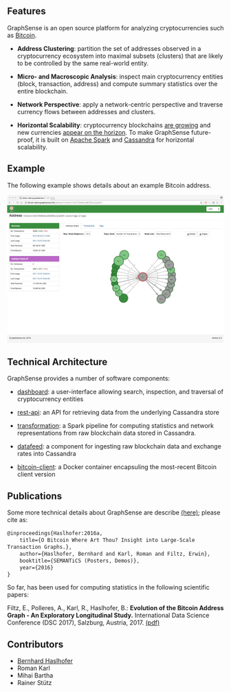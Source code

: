 ## Features

GraphSense is an open source platform for analyzing cryptocurrencies
such as [Bitcoin][bitcoin]. 

- **Address Clustering**: partition the set of addresses observed in a cryptocurrency
ecosystem into maximal subsets (clusters) that are likely to be controlled by the same
real-world entity.

- **Micro- and Macroscopic Analysis**: inspect main cryptocurrency entities
(block, transaction, address) and compute summary statistics over the entire
blockchain.

- **Network Perspective**: apply a network-centric perspective and traverse currency
flows between addresses and clusters.

- **Horizontal Scalability**: cryptocurrency blockchains [are growing][blockchain.info]
and new currencies [appear on the horizon][coinmarketcap]. To make GraphSense
future-proof, it is built on [Apache Spark][spark] and [Cassandra][cassandra] for
horizontal scalability.

## Example

The following example shows details about an example Bitcoin address.

![screenshot](assets/screenshot_dashboard.jpeg)


## Technical Architecture

GraphSense provides a number of software components:

- [dashboard][dashboard]: a user-interface allowing search, inspection, and traversal of cryptocurrency entities

- [rest-api][rest-api]: an API for retrieving data from the underlying Cassandra store

- [transformation][transformation]: a Spark pipeline for computing statistics and network representations from raw blockchain data stored in Cassandra.

- [datafeed][datafeed]: a component for ingesting raw blockchain data and exchange rates into Cassandra

- [bitcoin-client][bitcoin-client]: a Docker container encapsuling the most-recent Bitcoin client version


## Publications

Some more technical details about GraphSense are describe [(here)](http://www.graphsense.info/wp-content/uploads/2016/09/2016_SEMANTICS_Bitcoin_Where_Art_Thou.pdf); please cite as:

    @inproceedings{Haslhofer:2016a,
        title={O Bitcoin Where Art Thou? Insight into Large-Scale Transaction Graphs.},
        author={Haslhofer, Bernhard and Karl, Roman and Filtz, Erwin},
        booktitle={SEMANTiCS (Posters, Demos)},
        year={2016}
    } 


So far, has been used for computing statistics in the following
scientific papers:

Filtz, E., Polleres, A., Karl, R., Haslhofer, B.:
**Evolution of the Bitcoin Address Graph - An Exploratory Longitudinal Study.**
International Data Science Conference (DSC 2017), Salzburg, Austria, 2017.
[(pdf)](https://aic.ai.wu.ac.at/~polleres/publications/filtz-etal-2017IDSC.pdf)

## Contributors

- [Bernhard Haslhofer](http://bernhardhaslhofer.info/)
- Roman Karl
- Mihai Bartha
- Rainer Stütz

[bitcoin]: https://bitcoin.org/en/
[spark]: https://spark.apache.org/
[cassandra]: http://cassandra.apache.org/
[blockchain.info]: https://blockchain.info/charts/blocks-size?timespan=all
[coinmarketcap]: https://coinmarketcap.com/

[dashboard]: bla
[rest-api]: bla
[transformation]: bla
[datafeed]: bla
[bitcoin-client]: bla



